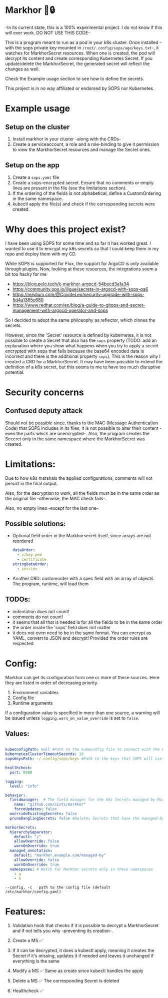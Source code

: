 # Markhor 🐐🔒

-In its current state, this is a 100% experimental project. I do not know if this will ever work. DO NOT USE THIS CODE-

This is a program meant to run as a pod in your k8s cluster. Once installed -with the sops private key mounted in `/root/.config/sops/age/keys.txt`-, it watches for MarkhorSecret resources. When one is created, the pod will decrypt its content and create corresponding Kubernetes Secret. If you update/delete the MarkhorSecret, the generated secret will reflect the changes as well.

Check the Example usage section to see how to define the secrets.

This project is in no way affiliated or endorsed by SOPS nor Kubernetes.

# Example usage
## Setup on the cluster
1. Install markhor in your cluster -along with the CRDs-
1. Create a serviceaccount, a role and a role-binding to give it permission to view the MarkhorSecret resources and manage the Secret ones.
## Setup on the app
1. Create a `sops.yaml` file
1. Create a sops-encrypted secret. Ensure that no comments or empty lines are present in the file (see the limitations section).
1. If the ordering of the fields is not alphabetical, define a CustomOrdering in the same namespace.
1. kubectl apply the file(s) and check if the corresponding secrets were created.

# Why does this project exist?
I have been using SOPS for some time and so far it has worked great.
I wanted to use it to encrypt my k8s secrets so that I could keep them in my repo and deploy them with my CD.

While SOPS is supported for Flux, the support for ArgoCD is only available through plugins.
Now, looking at these resources, the integrations seem a bit too hacky for me
- https://blog.pelo.tech/k-markhor-argocd-54becd3a1a34
- https://community.ops.io/jilgue/secrets-in-argocd-with-sops-pa6
- https://medium.com/@CoyoteLeo/security-upgrade-with-sops-5d4a1385c680
- https://www.redhat.com/en/blog/a-guide-to-gitops-and-secret-management-with-argocd-operator-and-sops

So I decided to adopt the same philosophy as reflector, which clones the secrets.

However, since the 'Secret' resource is defined by kubernetes, it is not possible to create a Secret that also has the `sops` property (TODO: add an explanation where you show what happens when you try to apply a secret encrypted with sops that fails because the base64 encoded data is incorrect and there is the additional property `sops`). This is the reason why I created a CRD for a MarkhorSecret. It may have been possible to extend the definition of a k8s secret, but this seems to me to have too much disruptive potential.

# Security concerns
## Confused deputy attack
Should not be possible since, thanks to the MAC (Message Authentication Code) that SOPS includes in its files, it is not possible to alter their content -even the parts which are unencrypted-. Also, the program creates the Seccret only in the same namespace where the MarkhorSecret was created.

# Limitations:
Due to how k8s marshals the applied configurations, comments will not persist in the final output.

Also, for the decryption to work, all the fields must be in the same order as the original file -otherwise, the MAC check fails-.

Also, no empty lines -except for the last one-

## Possible solutions:
- Optional field order in the Markhorsecret itself, since arrays are not reordered
  ```yaml
  dataOrder:
    - z/key.pem
    - certificate
  stringDataOrder:
    - session
  ```
- Another CRD: customorder with a spec field with an array of objects. The program, runtime, will load them

## TODOs:

- indentation does not count!
- comments do not count!
- it seems that all that is needed is for all the fields to be in the same order
- the order inside the 'sops' field does not matter
- it does not even need to be in the same format. You can encrypt as YAML, convert to JSON and decrypt! Provided the order rules are respected

# Config:

Markhor can get its configuration form one or more of these sources. Here they are listed in order of decreasing priority.

1. Environment variables
1. Config file
1. Runtime arguments

If a configuration value is specified in more than one source, a warning will be issued unless `logging.warn_on_value_override` is set to `false`.

## Values:

```yaml

kubeconfigPath: null #Path to the kubeconfig file to connect with the kubernetes cluster
kubernetesClusterTimeoutSeconds: 10
sopsKeysPath: ~/.config/sops/keys #Path to the keys that SOPS will use for decryption

healthcheck:
  port: 8080

logging:
  level: "info"

behavior:
  fieldmanager:  # The field manager for the k8s Secrets managed by Markhor. See https://kubernetes.io/docs/reference/using-api/server-side-apply/#field-management
    name: "github.com/civts/markhor"
    forceUpdates: false
  overrideExistingSecrets: false
  pruneDanglingSecrets: false #Deletes Secrets that have the managed-by Markhor annotation but no corresponding Markhor Secret

markorSecrets:
  hierarchySeparator:
    default: "/"
    allowOverride: false
    warnOnOverride: true
  managed_annotation:
    default: "markhor.example.com/managed-by"
    allowOverride: false
    warnOnOverride: true
  namespaces: # Watch for Markhor secrets only in these namespaces
    - a
    - b

```

```
--config, -c   path to the config file (default /etc/markhor/config.yaml)
```

# Features:

1. Validation hook that checks if it is possible to decrypt a MarkhorSecret and if not tells you why -preventing its creation-.

1. Create a MS ✅
  1. If it can be decrypted, it does a kubectl apply, meaning it creates the Secret if it's missing, updates it if needed and leaves it unchanged if everything is the same
1. Modify a MS ✅
  Same as create since kubectl handles the apply
1. Delete a MS ✅
  The corresponding Secret is deleted

1. Healthcheck ✅